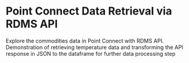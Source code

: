 # Point Connect Data Retrieval via RDMS API
Explore the commodities data in Point Connect with RDMS API. Demonstration of retrieving temperature data and transforming the API response in JSON to the dataframe for further data processing step

